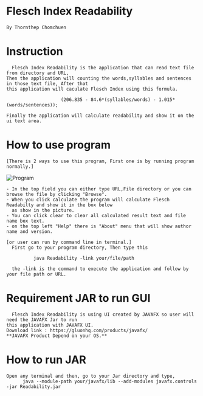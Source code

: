 # Flesch Index Readability 
    By Thornthep Chomchuen

# Instruction
      Flesch Index Readability is the application that can read text file from directory and URL,
    Then the application will counting the words,syllables and sentences in those text file, After that 
    this application will caculate Flesch Index using this formula.
                        
                        (206.835 - 84.6*(syllables/words) - 1.015*(words/sentences)); 
    
    Finally the application will calculate readability and show it on the ui text area.
          
# How to use program
    [There is 2 ways to use this program, First one is by running program normally.]
![Program](https://s3-ap-southeast-1.amazonaws.com/img-in-th/94a2c332350a4997379748d86561ae4c.png)    

    - In the top field you can either type URL,File directory or you can browse the file by clicking "Browse".
    - When you click calculate the program will calculate Flesch Readabilty and show it in the box below 
      as show in the picture.
    - You can click clear to clear all calculated result text and file name box text.
    - on the top left "Help" there is "About" menu that will show author name and version.
    
    [or user can run by command line in terminal.]
      First go to your program directory, Then type this
          
              java Readability -link your/file/path
           
      the -link is the command to execute the application and follow by your file path or URL.

# Requirement JAR to run GUI
      Flesch Index Readability is using UI created by JAVAFX so user will need the JAVAFX Jar to run 
    this application with JAVAFX UI.
    Download link : https://gluonhq.com/products/javafx/
    **JAVAFX Product Depend on your OS.**
 
# How to run JAR
    Open any terminal and then, go to your Jar directory and type,
          java --module-path your/javafx/lib --add-modules javafx.controls -jar Readability.jar
